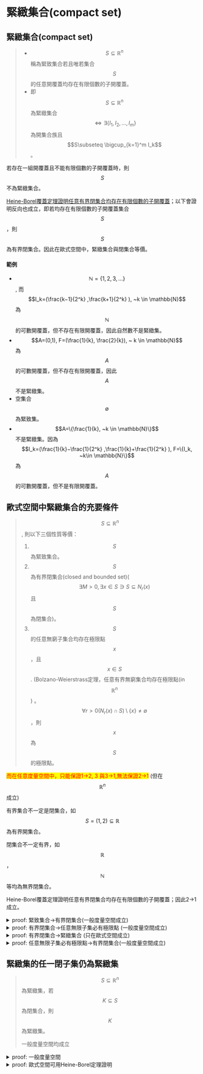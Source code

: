 # 緊緻集合(compact set)

## 緊緻集合(compact set)

> * $$S\subseteq \mathbb{R}^n$$ 稱為緊致集合若且唯若集合$$S$$的任意開覆蓋均存在有限個數的子開覆蓋。
> * 即$$S\subseteq \mathbb{R}^n$$為緊緻集合 $$\Leftrightarrow \exists \{I_1, I_2,\ldots, I_m\}$$為開集合族且 $$S\subseteq \bigcup_{k=1}^m I_k$$。
>


若存在一組開覆蓋且不能有限個數的子開覆蓋時，則$$S$$不為緊緻集合。

[Heine-Borel覆蓋定理證明任意有界閉集合均存在有限個數的子開覆蓋](covering.md#heineborel-fu-gai-ding-li)；以下會證明反向也成立，即若均存在有限個數的子開覆蓋集合$$S$$，則$$S$$為有界閉集合。因此在歐式空間中，緊緻集合與閉集合等價。

#### 範例

* $$\mathbb{N}=\{1,2,3,\ldots\}$$, 而$$I_k=(\frac{k−1}{2^k} ,\frac{k+1}{2^k} ), ~k \in \mathbb{N}$$為$$\mathbb{N}$$的可數開覆蓋，但不存在有限開覆蓋，因此自然數不是緊緻集。
* $$A=(0,1), F=(\frac{1}{k}, \frac{2}{k}), ~ k \in \mathbb{N}$$  為$$A$$的可數開覆蓋，但不存在有限開覆蓋，因此$$A$$不是緊緻集。
* 空集合$$\emptyset$$ 為緊致集。
* $$A=\{\frac{1}{k}, ~k \in \mathbb{N}\}$$不是緊緻集。因為 $$I_k=(\frac{1}{k}−\frac{1}{2^k} ,\frac{1}{k}+\frac{1}{2^k} ), F=\{I_k, ~k\in \mathbb{N}\}$$為$$A$$的可數開覆蓋，但不是有限開覆蓋。

## 歐式空間中緊緻集合的充要條件

> $$S \subseteq \mathbb{R}^n$$, 則以下三個性質等價：
>
> 1. $$S$$為緊致集合。
> 2. $$S$$為有界閉集合(closed and bounded set)($$\exists M >0, \exists x\in S \ni S \subseteq N_r (x)$$且 $$S$$為閉集合)。
> 3. $$S$$的任意無窮子集合均存在極限點$$x$$，且$$x∈S$$.  (Bolzano-Weierstrass定理，任意有界無窮集合均存在極限點(in $$\mathbb{R}^n$$)
>    。$$\forall r>0 (N_r (x)\cap S)\setminus \{x\} \neq \emptyset$$，則$$x$$為$$S$$的極限點。
>

<mark style="color:red;">而在任意度量空間中，只能保證1->2, 3 與3->1,無法保證2->1</mark> (但在$$\mathbb{R}^n$$ 成立)

有界集合不一定是閉集合，如$$S=(1,2) \subseteq \mathbb{R}$$為有界開集合。

閉集合不一定有界，如$$\mathbb{R}$$，$$\mathbb{N}$$等均為無界閉集合。

Heine-Borel覆蓋定理證明任意有界閉集合均存在有限個數的子開覆蓋；因此2->1成立。

<details>

<summary>proof: 緊致集合->有界閉集合(一般度量空間成立) </summary>

令$$p \in S$$, 可得球集合族 $$\{N_1 (p), N_2 (p),\ldots, N_k (p), \ldots\}, k \in \mathbb{N}$$為$$S$$的可數開覆蓋。

由緊致集合條件可得有限子集合族為$$S$$的開覆蓋，即 $$S \subseteq \bigcup_{k=1}^m N_k (p)$$。

因此可得$$S$$為有界集合 -- (1)。

(反證法) 假設$$S$$不為閉集合

由[閉集合包含其所有極限點的或質 ](../metric-space/closed-set.md#bi-ji-he-bao-han-qi-suo-you-ji-xian-dian)知存在$$S$$的極限點$$y$$且$$y \notin S$$。

若$$x\in S$$, 因為$$y \notin S$$, 可得$$r_x=\|x−y\|/2>0, ~ \forall x$$, 且$$\{N_{r_x } (x), ~ x∈S\}$$為$$S$$的開覆蓋。

由為$$S$$為緊緻集，由定義得存在有限個開球集合覆蓋$$S$$, 即 $$S\subseteq \bigcup_{k=1}^m N_{r_k} (x_k)$$。

令$$r=\min \{r_1,r_2,\ldots,r_m \}$$, 可得$$N_r (y) \cap N_{r_k} (x_k )= \emptyset$$。

$$x \in N_r (y) \Rightarrow \|x−y\|<r \leq r_k$$

由三角不等式得 $$\| y−x_k \| \leq \|y−x\|+\|x−x_k\|$$

所以 $$\| x−x_k \| \geq \|y−x_k \|−\|x−y\|=2r_k−\|x−y\|>k$$

因此 $$x \notin N_{r_k} (x_k)$$

即$$N_r (y) \cap S=\emptyset$$，此與$$y$$為$$S$$的極限點矛盾，因此$$S$$為閉集合--(2)

由(1)(2)得2成立 (QED)

</details> 



<details>

<summary>proof: 有界閉集合->任意無限子集必有極限點 (一般度量空間成立) </summary>

令 $$T\subseteq S$$, 且$$T$$中有無限多個元素。因為$$S$$為有界集合，因此$$T$$為有界集合。

由[Bolzano-Weierstrass定理](bolzano-weierstrass-theorem.md) 得若$$T \subseteq \mathbb{R}^n$$ 為有界集合且$$T$$包含了無窮多個點，則存在至少一點$$x \in \mathbb{R}^n$$為$$T$$的極限點。

令$$x$$為$$T$$的極限點且$$T \subseteq S$$，則$$x$$為$$S$$的極限點。

因為$$S$$為閉集合，因此所有$$S$$的極限點均為$$S$$的元素，而$$x$$為$$S$$的極限點，因此$$x \in S$$ (QED)

</details>



<details>

<summary>proof:  有界閉集合->緊緻集合 (只在歐式空間成立) </summary>

可由Heine-Borel覆蓋定理證明任意有界閉集合均存在有限個數的子開覆蓋得出。

</details> 



<details>

<summary>proof: 任意無限子集必有極限點->有界閉集合(一般度量空間成立) </summary>

若$$S$$為無界集合，則$$∀m>0 ~\exists x_m \in S \ni \|x_m\|>m$$

取$$T=\{x_1,x_2,\ldots\}$$為$$S$$的無窮子集合，由條件3可知$$T$$存在極限點$$y \in S$$。

取$$m>1+\|y\|$$, 可得 $$\|x_m−y\| \geq \|x_m \|−\|y\|>m−\|y\|>1$$, 即$$y$$不是$$T$$的極限點（矛盾），因此$$S$$為有界集合。(QED)

</details> 


## 緊緻集的任一閉子集仍為緊緻集

> $$ S\subseteq \mathbb{R}^n$$為緊緻集，若$$ K \subseteq S$$為閉集合，則$$K$$為緊緻集。
>
> 一般度量空間均成立

<details>

<summary> proof: 一般度量空間 </summary>

令$$\{O_i\}_{i \in I}$$為集合$$K$$的開覆蓋，即$$\displaystyle K \subseteq \bigcup_{i \in I}O_i$$。

可得$$ \displaystyle S \subseteq \bigcup_{i \in I} O_i \cup K^c$$。

因為$$S$$為緊緻集，由定義得存在有限開覆蓋 $$ \displaystyle S \subseteq \bigcup_{i=1}^n O_i \cup K^c$$

因此可得$$ \displaystyle K \subseteq \bigcup_{i=1}^n O_i$$ (QED)

</details>

<details>

<summary> proof: 歐式空間可用Heine-Borel定理證明 </summary>

因為$$S$$為緊緻集，所以$$S$$為有界閉集合。

因為$$K \subseteq S$$且$$S$$為有界集合，所以$$K$$為有界集合。

因為$$K$$為有界閉集合，依Heine-Borel定理得$$K$$為緊緻集合。(QED)

</details>
